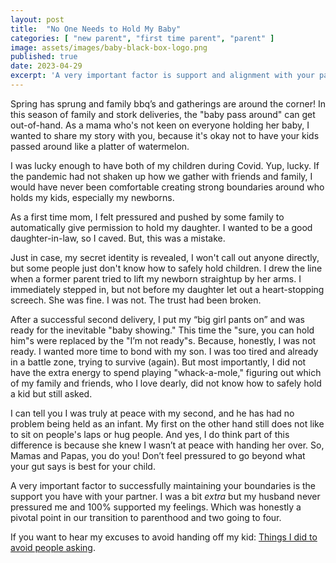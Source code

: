 ```yaml
---
layout: post
title:  "No One Needs to Hold My Baby"
categories: [ "new parent", "first time parent", "parent" ]
image: assets/images/baby-black-box-logo.png
published: true
date: 2023-04-29
excerpt: 'A very important factor is support and alignment with your partner. I was a bit extra but my husband never pressured me and 100% supported my feelings. This was honestly a pivotal point in our transition to parenthood and going from two to four.'
---
```


Spring has sprung and family bbq’s and gatherings are around the corner! In this season of family and stork deliveries, the "baby pass around" can get out-of-hand. As a mama who's not keen on everyone holding her baby, I wanted to share my story with you, because it's okay not to have your kids passed around like a platter of watermelon. 

I was lucky enough to have both of my children during Covid. Yup, lucky. If the pandemic had not shaken up how we gather with friends and family, I would have never been comfortable creating strong boundaries around who holds my kids, especially my newborns.

As a first time mom, I felt pressured and pushed by some family to automatically give permission to hold my daughter. I wanted to be a good daughter-in-law, so I caved. But, this was a mistake.

Just in case, my secret identity is revealed, I won't call out anyone directly, but some people just don't know how to safely hold children. I drew the line when a former parent tried to lift my newborn straightup by her arms. I immediately stepped in, but not before my daughter let out a heart-stopping screech. She was fine. I was not. The trust had been broken.

After a successful second delivery, I put my “big girl pants on” and was ready for the inevitable "baby showing." This time the "sure, you can hold him"s were replaced by the "I’m not ready"s. Because, honestly, I was not ready. I wanted more time to bond with my son. I was too tired and already in a battle zone, trying to survive (again). But most importantly, I did not have the extra energy to spend playing "whack-a-mole," figuring out which of my family and friends, who I love dearly, did not know how to safely hold a kid but still asked.

 I can tell you I was truly at peace with my second, and he has had no problem being held as an infant. My first on the other hand still does not like to sit on people's laps or hug people. And yes, I do think part of this difference is because she knew I wasn’t at peace with handing her over. So, Mamas and Papas, you do you! Don’t feel pressured to go beyond what your gut says is best for your child.
 

A very important factor to successfully maintaining your boundaries is the support you have with your partner. I was a bit *extra* but my husband never pressured me and 100% supported my feelings. Which was honestly a pivotal point in our transition to parenthood and two going to four. 

If you want to hear my excuses to avoid handing off my kid:
<a href="{{site.baseurl}}/avoid-people-asking">Things I did to avoid people asking</a>.
